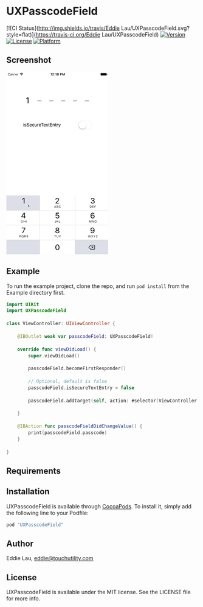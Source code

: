 # UXPasscodeField

[![CI Status](http://img.shields.io/travis/Eddie Lau/UXPasscodeField.svg?style=flat)](https://travis-ci.org/Eddie Lau/UXPasscodeField)
[![Version](https://img.shields.io/cocoapods/v/UXPasscodeField.svg?style=flat)](http://cocoapods.org/pods/UXPasscodeField)
[![License](https://img.shields.io/cocoapods/l/UXPasscodeField.svg?style=flat)](http://cocoapods.org/pods/UXPasscodeField)
[![Platform](https://img.shields.io/cocoapods/p/UXPasscodeField.svg?style=flat)](http://cocoapods.org/pods/UXPasscodeField)

## Screenshot

![Screenshot](./Screenshot.gif)

## Example

To run the example project, clone the repo, and run `pod install` from the Example directory first.

```swift
import UIKit
import UXPasscodeField

class ViewController: UIViewController {

    @IBOutlet weak var passcodeField: UXPasscodeField!

    override func viewDidLoad() {
        super.viewDidLoad()

        passcodeField.becomeFirstResponder()

        // Optional, default is false
        passcodeField.isSecureTextEntry = false

        passcodeField.addTarget(self, action: #selector(ViewController.passcodeFieldDidChangeValue), for: .valueChanged)

    }

    @IBAction func passcodeFieldDidChangeValue() {
        print(passcodeField.passcode)
    }

}
```

## Requirements

## Installation

UXPasscodeField is available through [CocoaPods](http://cocoapods.org). To install
it, simply add the following line to your Podfile:

```ruby
pod "UXPasscodeField"
```

## Author

Eddie Lau, eddie@touchutility.com

## License

UXPasscodeField is available under the MIT license. See the LICENSE file for more info.
